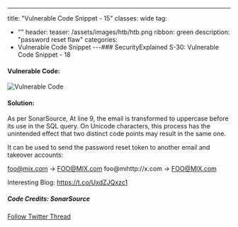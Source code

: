 ---
title: "Vulnerable Code Snippet - 15"
classes: wide
tag: 
  - ""
header:
  teaser: /assets/images/htb/htb.png
ribbon: green
description: "password reset flaw"
categories:
  - Vulnerable Code Snippet
---### SecurityExplained S-30: Vulnerable Code Snippet - 18

#### Vulnerable Code:

![Vulnerable Code](https://github.com/harsh-bothra/SecurityExplained/blob/main/media/code-18.jpg)

#### Solution:

As per SonarSource, At line 9, the email is transformed to uppercase before its use in the SQL query. On Unicode characters, this process has the unintended effect that two distinct code points may result in the same one.

It can be used to send the password reset token to another email and takeover accounts:

foo@mix.com -> FOO@MIX.com
foo@mıhttp://x.com -> FOO@MIX.com

Interesting Blog: https://t.co/UxdZJQxzc1

##### Code Credits: SonarSource

[Follow Twitter Thread](https://twitter.com/harshbothra_/status/1487850861770731520?s=20&t=DGEwqEwXwFbWH0VXkOKVsQ)

